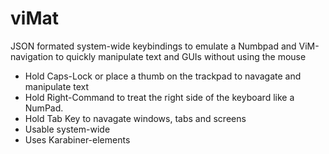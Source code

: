 # viMat
JSON formated system-wide keybindings to emulate a Numbpad and ViM-navigation to quickly manipulate text and GUIs without using the mouse
- Hold Caps-Lock or place a thumb on the trackpad to navagate and manipulate text
- Hold Right-Command to treat the right side of the keyboard like a NumPad.
- Hold Tab Key to navagate windows, tabs and screens
- Usable system-wide
- Uses Karabiner-elements
